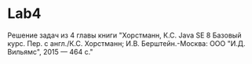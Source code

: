 # Lab4
Решение задач из 4 главы книги "Хорстманн, К.С. Java SE 8 Базовый курс. Пер. с англ./К.С. Хорстманн; И.В. Берштейн.-Москва: ООО "И.Д.
Вильямс", 2015 — 464 с."
